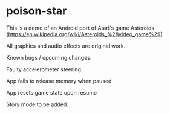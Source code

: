# poison-star

This is a demo of an Android port of Atari's game
Asteroids (https://en.wikipedia.org/wiki/Asteroids_%28video_game%29).

All graphics and audio effects are original work.


Known bugs / upcoming changes:

Faulty accelerometer steering

App fails to release memory when paused

App resets game state upon resume


Story mode to be added.
